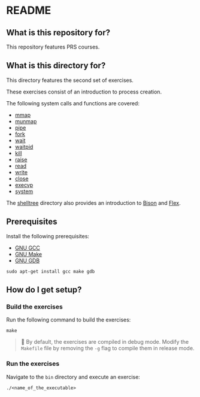# README 

## What is this repository for?

This repository features PRS courses.

## What is this directory for?

This directory features the second set of exercises. 

These exercises consist of an introduction to process creation.

The following system calls and functions are covered:

- [mmap](https://man7.org/linux/man-pages/man2/mmap.2.html)
- [munmap](https://man7.org/linux/man-pages/man2/mmap.2.html)
- [pipe](https://man7.org/linux/man-pages/man2/pipe.2.html)
- [fork](https://man7.org/linux/man-pages/man2/fork.2.html)
- [wait](https://man7.org/linux/man-pages/man2/wait.2.html)
- [waitpid](https://man7.org/linux/man-pages/man2/wait.2.html)
- [kill](https://man7.org/linux/man-pages/man2/kill.2.html)
- [raise](https://man7.org/linux/man-pages/man3/raise.3.html)
- [read](https://man7.org/linux/man-pages/man2/read.2.html)
- [write](https://man7.org/linux/man-pages/man2/write.2.html)
- [close](https://man7.org/linux/man-pages/man2/close.2.html)
- [execvp](https://man7.org/linux/man-pages/man3/exec.3.html)
- [system](https://man7.org/linux/man-pages/man3/system.3.html)

The [shelltree](./shelltree) directory also provides an introduction to 
[Bison](https://www.gnu.org/software/bison/) and 
[Flex](https://github.com/westes/flex).

## Prerequisites

Install the following prerequisites:

* [GNU GCC](https://gcc.gnu.org/)
* [GNU Make](https://www.gnu.org/software/make/)
* [GNU GDB](https://www.sourceware.org/gdb/)

```
sudo apt-get install gcc make gdb
```

## How do I get setup?

### Build the exercises

Run the following command to build the exercises:

```
make
```

> :pushpin: By default, the exercises are compiled in debug mode. 
  Modify the `Makefile` file by removing the `-g` flag to compile 
  them in release mode.

### Run the exercises

Navigate to the `bin` directory and execute an exercise:

```
./<name_of_the_executable>
```

